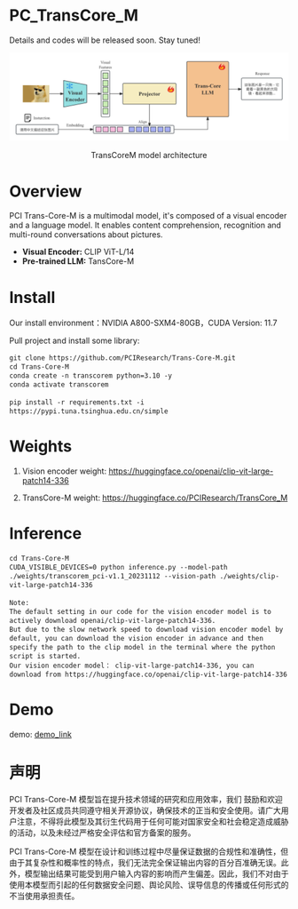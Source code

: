 # PC_TransCore_M

Details and codes will be released soon. Stay tuned! 

![](./assets/framework.png)

<center>TransCoreM model architecture</center>


# Overview
PCI Trans-Core-M is a multimodal model, it's composed of a visual encoder and a language model. It enables content comprehension, recognition and multi-round conversations about pictures.

- **Visual Encoder:** CLIP ViT-L/14
- **Pre-trained LLM:** TansCore-M

# Install
Our install environment：NVIDIA A800-SXM4-80GB，CUDA Version: 11.7

Pull project and install some library:
```shell
git clone https://github.com/PCIResearch/Trans-Core-M.git
cd Trans-Core-M
conda create -n transcorem python=3.10 -y
conda activate transcorem

pip install -r requirements.txt -i https://pypi.tuna.tsinghua.edu.cn/simple
```

# Weights

1. Vision encoder weight: https://huggingface.co/openai/clip-vit-large-patch14-336

2. TransCore-M weight: https://huggingface.co/PCIResearch/TransCore_M

# Inference

```shell
cd Trans-Core-M
CUDA_VISIBLE_DEVICES=0 python inference.py --model-path ./weights/transcorem_pci-v1.1_20231112 --vision-path ./weights/clip-vit-large-patch14-336

Note: 
The default setting in our code for the vision encoder model is to actively download openai/clip-vit-large-patch14-336. 
But due to the slow network speed to download vision encoder model by default, you can download the vision encoder in advance and then specify the path to the clip model in the terminal where the python script is started.
Our vision encoder model： clip-vit-large-patch14-336, you can download from https://huggingface.co/openai/clip-vit-large-patch14-336
```

# Demo
demo: [demo_link](http://123.249.36.167:82/?wework_cfm_code=OUGvQ%2BJaUrnG4qWwQQ3TCHPRNka5YXBQWGQa%2FTC2bCAm8PKw9d%2F6EwBCvtiSYljSsWs6t1Odmh%2FemGunAy8KKx4%3D)


# 声明
PCI Trans-Core-M 模型旨在提升技术领域的研究和应用效率，我们
鼓励和欢迎开发者及社区成员共同遵守相关开源协议，确保技术的正当和安全使用。请广大用户注意，不得将此模型及其衍生代码用于任何可能对国家安全和社会稳定造成威胁的活动，以及未经过严格安全评估和官方备案的服务。

PCI Trans-Core-M 模型在设计和训练过程中尽量保证数据的合规性和准确性，但由于其复杂性和概率性的特点，我们无法完全保证输出内容的百分百准确无误。此外，模型输出结果可能受到用户输入内容的影响而产生偏差。因此，我们不对由于使用本模型而引起的任何数据安全问题、舆论风险、误导信息的传播或任何形式的不当使用承担责任。